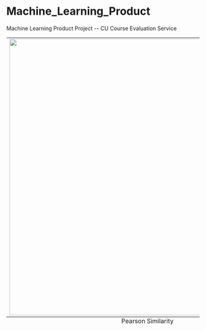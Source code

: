 # Machine_Learning_Product
Machine Learning Product Project -- CU Course Evaluation Service

<table class="image">
<caption align="bottom">Pearson Similarity</caption>
<tr><td><img src="https://github.com/Ironaki/Machine_Learning_Product_Project/blob/master/data/mvp.png" width="720"></td></tr>
</table>
